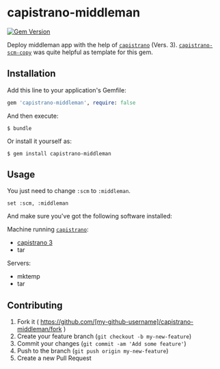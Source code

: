 # capistrano-middleman

[![Gem Version](https://badge.fury.io/rb/capistrano-middleman.svg)](http://badge.fury.io/rb/capistrano-middleman)

Deploy middleman app with the help of [`capistrano`](https://github.com/capistrano/capistrano) (Vers. 3).
[`capistrano-scm-copy`](https://github.com/wercker/capistrano-scm-copy) was
quite helpful as template for this gem.

## Installation

Add this line to your application's Gemfile:

```ruby
gem 'capistrano-middleman', require: false
```

And then execute:

    $ bundle

Or install it yourself as:

    $ gem install capistrano-middleman

## Usage

You just need to change `:scm` to `:middleman`.

```
set :scm, :middleman
```

And make sure you've got the following software installed:

Machine running [`capistrano`](https://github.com/capistrano/capistrano):

* [capistrano 3](https://github.com/capistrano/capistrano)
* tar

Servers:

* mktemp
* tar

## Contributing

1. Fork it ( https://github.com/[my-github-username]/capistrano-middleman/fork )
2. Create your feature branch (`git checkout -b my-new-feature`)
3. Commit your changes (`git commit -am 'Add some feature'`)
4. Push to the branch (`git push origin my-new-feature`)
5. Create a new Pull Request

